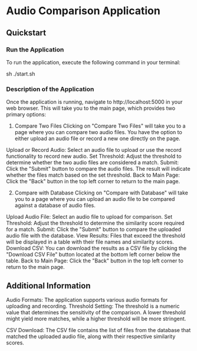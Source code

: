 # Audio Comparison Application

## Quickstart

### Run the Application

To run the application, execute the following command in your terminal:

sh
./start.sh

### Description of the Application

Once the application is running, navigate to http://localhost:5000 in your web browser. This will take you to the main page, which provides two primary options:

1. Compare Two Files
Clicking on "Compare Two Files" will take you to a page where you can compare two audio files. You have the option to either upload an audio file or record a new one directly on the page.

Upload or Record Audio: Select an audio file to upload or use the record functionality to record new audio.
Set Threshold: Adjust the threshold to determine whether the two audio files are considered a match.
Submit: Click the "Submit" button to compare the audio files. The result will indicate whether the files match based on the set threshold.
Back to Main Page: Click the "Back" button in the top left corner to return to the main page.

2. Compare with Database
Clicking on "Compare with Database" will take you to a page where you can upload an audio file to be compared against a database of audio files.

Upload Audio File: Select an audio file to upload for comparison.
Set Threshold: Adjust the threshold to determine the similarity score required for a match.
Submit: Click the "Submit" button to compare the uploaded audio file with the database.
View Results: Files that exceed the threshold will be displayed in a table with their file names and similarity scores.
Download CSV: You can download the results as a CSV file by clicking the "Download CSV File" button located at the bottom left corner below the table.
Back to Main Page: Click the "Back" button in the top left corner to return to the main page.

## Additional Information
Audio Formats: The application supports various audio formats for uploading and recording.
Threshold Setting: The threshold is a numeric value that determines the sensitivity of the comparison. A lower threshold might yield more matches, while a higher threshold will be more stringent.

CSV Download: The CSV file contains the list of files from the database that matched the uploaded audio file, along with their respective similarity scores.

